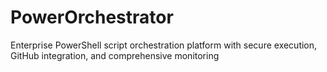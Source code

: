 # PowerOrchestrator
Enterprise PowerShell script orchestration platform with secure execution, GitHub integration, and comprehensive monitoring
